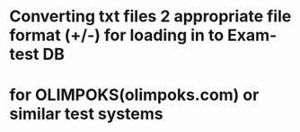 # Converting txt files 2 appropriate file format (+/-) for loading in to Exam-test DB
# for OLIMPOKS(olimpoks.com) or similar test systems
